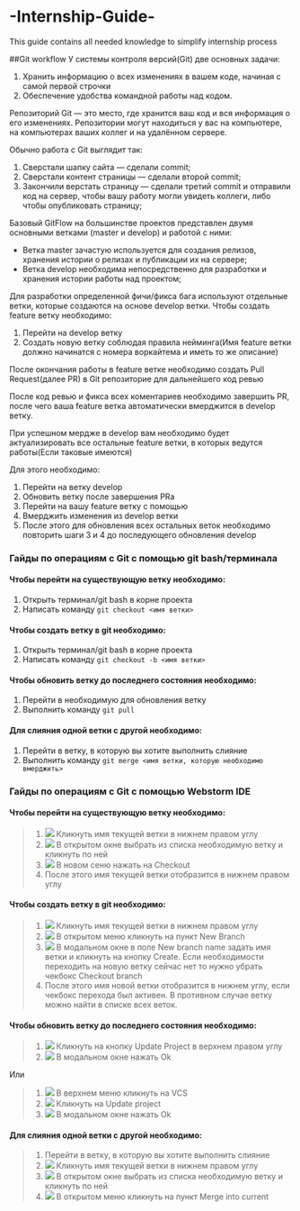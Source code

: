 # -Internship-Guide-
This guide contains all needed knowledge to simplify internship process


##Git workflow
У системы контроля версий(Git) две основных задачи:
1. Хранить информацию о всех изменениях в вашем коде, начиная с самой первой строчки
2. Обеспечение удобства командной работы над кодом.

Репозиторий Git — это место, где хранится ваш код и вся информация о его изменениях.
Репозитории могут находиться у вас на компьютере, на компьютерах ваших коллег и на удалённом сервере.

Обычно работа с Git выглядит так:

1. Сверстали шапку сайта — сделали commit;
2. Сверстали контент страницы — сделали второй commit;
3. Закончили верстать страницу — сделали третий commit и отправили код на сервер, чтобы вашу работу могли увидеть коллеги, либо чтобы опубликовать страницу;

Базовый GitFlow на большинстве проектов представлен двумя основными ветками (master и develop) и работой с ними:
* Ветка master зачастую используется для создания релизов, хранения истории о релизах и публикации их на сервере;
* Ветка develop необходима непосредственно для разработки и хранения истории работы над проектом;

Для разработки определенной фичи/фикса бага используют отдельные ветки, которые создаются на основе develop ветки.
Чтобы создать feature ветку необходимо:
1. Перейти на develop ветку
2. Создать новую ветку соблюдая правила нейминга(Имя feature ветки должно начинатся с номера воркайтема и иметь то же описание)

После окончания работы в feature ветке необходимо создать Pull Request(далее PR) в Git репозиторие для дальнейшего код ревью

После код ревью и фикса всех коментариев необходимо завершить PR, после чего ваша feature ветка автоматически вмерджится в develop ветку.

При успешном мердже в develop вам необходимо будет актуализировать все остальные feature ветки, в которых ведутся работы(Если таковые имеются)

Для этого необходимо:
1. Перейти на ветку develop 
2. Обновить ветку после завершения PRа
3. Перейти на вашу feature ветку с помощью
4. Вмерджить изменения из develop ветки
5. После этого для обновления всех остальных веток необходимо повторить шаги 3 и 4 до последующего обновления develop

### Гайды по операциям с Git с помощью git bash/терминала

#### Чтобы перейти на существующую ветку необходимо:
1. Открыть терминал/git bash в корне проекта
2. Написать команду ```git checkout <имя ветки>```

#### Чтобы создать ветку в git необходимо:
1. Открыть терминал/git bash в корне проекта
2. Написать команду ```git checkout -b <имя ветки>```

#### Чтобы обновить ветку до последнего состояния необходимо:
1. Перейти в необходимую для обновления ветку
2. Выполнить команду ```git pull```

#### Для слияния одной ветки с другой необходимо:
1. Перейти в ветку, в которую вы хотите выполнить слияние
2. Выполнить команду ```git merge <имя ветки, которую необходимо вмерджить>```

### Гайды по операциям с Git с помощью Webstorm IDE

#### Чтобы перейти на существующую ветку необходимо:
> 1. ![](assets/images/git/Screenshot_43.png)
Кликнуть имя текущей ветки в нижнем правом углу
> 2. ![](assets/images/git/Screenshot_44.png)
В открытом окне выбрать из списка необходимую ветку и кликнуть по ней
> 3. ![](assets/images/git/Screenshot_45.png)
В новом сеню нажать на Checkout
> 4. После этого имя текущей ветки отобразится в нижнем правом углу

#### Чтобы создать ветку в git необходимо:
> 1. ![](assets/images/git/Screenshot_43.png)
> Кликнуть имя текущей ветки в нижнем правом углу
> 2. ![](assets/images/git/Screenshot_46.png)
> В открытом меню кликнуть на пункт New Branch
> 3. ![](assets/images/git/Screenshot_47.png)
> В модальном окне в поле New branch name задать имя ветки и кликнуть на кнопку Create.
> Если необходимости переходить на новую ветку сейчас нет то нужно убрать чекбокс Checkout branch
> 4. После этого имя новой ветки отобразится в нижнем углу, если чекбокс перехода был активен. В противном случае ветку можно найти в списке всех веток.


#### Чтобы обновить ветку до последнего состояния необходимо:
> 1. ![](assets/images/git/Screenshot_1.png)
Кликнуть на кнопку Update Project в верхнем правом углу
> 2. ![](assets/images/git/update_project_modal.png)
В модальном окне нажать Ok

Или

> 1. ![](assets/images/git/Screenshot_2.png)
>   В верхнем меню кликнуть на VCS
> 2. ![](assets/images/git/Screenshot_3.png)
> Кликнуть на Update project
> 3. ![](assets/images/git/update_project_modal.png)
> В модальном окне нажать Ok

#### Для слияния одной ветки с другой необходимо:
> 1. Перейти в ветку, в которую вы хотите выполнить слияние
> 2. ![](assets/images/git/Screenshot_43.png)
>  Кликнуть имя текущей ветки в нижнем правом углу
> 3. ![](assets/images/git/Screenshot_44.png)
> В открытом окне выбрать из списка необходимую ветку и кликнуть по ней
> 4. ![](assets/images/git/merge.png)
> В открытом меню кликнуть на пункт Merge into current
